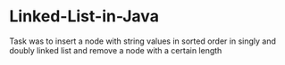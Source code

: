 # Linked-List-in-Java
Task was to insert a node with string values in sorted order in singly and doubly linked list and remove a node with a certain length
